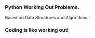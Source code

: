 ### Python Working Out Problems.

Based on Data Structures and Algorithms...

### Coding is like working out!